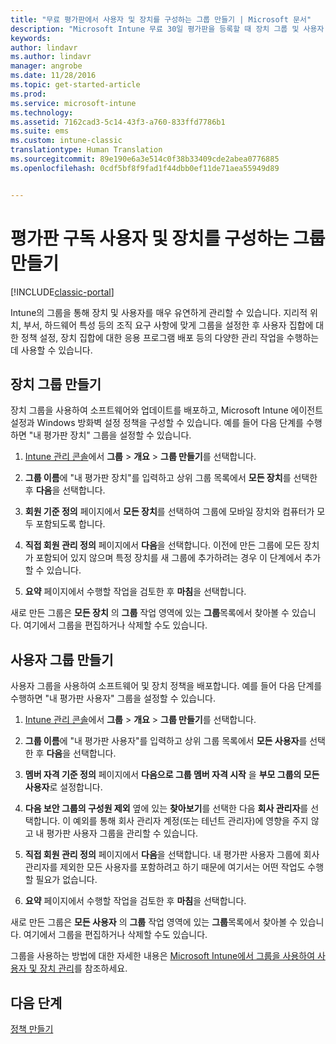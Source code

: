 ```yaml
---
title: "무료 평가판에서 사용자 및 장치를 구성하는 그룹 만들기 | Microsoft 문서"
description: "Microsoft Intune 무료 30일 평가판을 등록할 때 장치 그룹 및 사용자 그룹을 만드는 방법"
keywords: 
author: lindavr
ms.author: lindavr
manager: angrobe
ms.date: 11/28/2016
ms.topic: get-started-article
ms.prod: 
ms.service: microsoft-intune
ms.technology: 
ms.assetid: 7162cad3-5c14-43f3-a760-833ffd7786b1
ms.suite: ems
ms.custom: intune-classic
translationtype: Human Translation
ms.sourcegitcommit: 89e190e6a3e514c0f38b33409cde2abea0776885
ms.openlocfilehash: 0cdf5bf8f9fad1f44dbb0ef11de71aea55949d89


---
```


# <a name="create-groups-to-organize-evaluation-subscription-users-and-devices"></a>평가판 구독 사용자 및 장치를 구성하는 그룹 만들기

[!INCLUDE[classic-portal](../includes/classic-portal.md)]

Intune의 그룹을 통해 장치 및 사용자를 매우 유연하게 관리할 수 있습니다. 지리적 위치, 부서, 하드웨어 특성 등의 조직 요구 사항에 맞게 그룹을 설정한 후 사용자 집합에 대한 정책 설정, 장치 집합에 대한 응용 프로그램 배포 등의 다양한 관리 작업을 수행하는 데 사용할 수 있습니다.

## <a name="create-a-device-group"></a>장치 그룹 만들기
장치 그룹을 사용하여 소프트웨어와 업데이트를 배포하고, Microsoft Intune 에이전트 설정과 Windows 방화벽 설정 정책을 구성할 수 있습니다. 예를 들어 다음 단계를 수행하면 "내 평가판 장치" 그룹을 설정할 수 있습니다.

1.  [Intune 관리 콘솔](https://manage.microsoft.com/)에서 **그룹** &gt; **개요** &gt; **그룹 만들기**를 선택합니다.

2.  **그룹 이름**에 "내 평가판 장치"를 입력하고 상위 그룹 목록에서 **모든 장치**를 선택한 후 **다음**을 선택합니다.

3.  **회원 기준 정의** 페이지에서 **모든 장치**를 선택하여 그룹에 모바일 장치와 컴퓨터가 모두 포함되도록 합니다.

4.  **직접 회원 관리 정의** 페이지에서 **다음**을 선택합니다. 이전에 만든 그룹에 모든 장치가 포함되어 있지 않으며 특정 장치를 새 그룹에 추가하려는 경우 이 단계에서 추가할 수 있습니다.

5.  **요약** 페이지에서 수행할 작업을 검토한 후 **마침**을 선택합니다.

새로 만든 그룹은 **모든 장치** 의 **그룹** 작업 영역에 있는 **그룹**목록에서 찾아볼 수 있습니다. 여기에서 그룹을 편집하거나 삭제할 수도 있습니다.

## <a name="create-a-user-group"></a>사용자 그룹 만들기
사용자 그룹을 사용하여 소프트웨어 및 장치 정책을 배포합니다. 예를 들어 다음 단계를 수행하면 "내 평가판 사용자" 그룹을 설정할 수 있습니다.

1.  [Intune 관리 콘솔](https://manage.microsoft.com/)에서 **그룹** &gt; **개요** &gt; **그룹 만들기**를 선택합니다.

2.  **그룹 이름**에 "내 평가판 사용자"를 입력하고 상위 그룹 목록에서 **모든 사용자**를 선택한 후 **다음**을 선택합니다.

3.  **멤버 자격 기준 정의** 페이지에서 **다음으로 그룹 멤버 자격 시작** 을 **부모 그룹의 모든 사용자**로 설정합니다.

4.  **다음 보안 그룹의 구성원 제외** 옆에 있는 **찾아보기**를 선택한 다음 **회사 관리자**를 선택합니다. 이 예외를 통해 회사 관리자 계정(또는 테넌트 관리자)에 영향을 주지 않고 내 평가판 사용자 그룹을 관리할 수 있습니다.

5.  **직접 회원 관리 정의** 페이지에서 **다음**을 선택합니다. 내 평가판 사용자 그룹에 회사 관리자를 제외한 모든 사용자를 포함하려고 하기 때문에 여기서는 어떤 작업도 수행할 필요가 없습니다.

6.  **요약** 페이지에서 수행할 작업을 검토한 후 **마침**을 선택합니다.

새로 만든 그룹은 **모든 사용자** 의 **그룹** 작업 영역에 있는 **그룹**목록에서 찾아볼 수 있습니다. 여기에서 그룹을 편집하거나 삭제할 수도 있습니다.

그룹을 사용하는 방법에 대한 자세한 내용은 [Microsoft Intune에서 그룹을 사용하여 사용자 및 장치 관리](/Intune/Deploy-Use/use-groups-to-manage-users-and-devices-with-microsoft-intune)를 참조하세요.

## <a name="next-steps"></a>다음 단계
[정책 만들기](get-started-with-a-30-day-trial-of-microsoft-intune-step-4.md)  



<!--HONumber=Jan17_HO1-->


